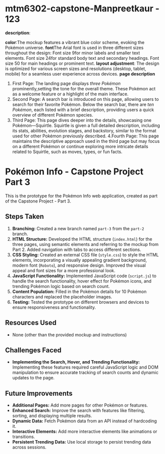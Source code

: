 # mtm6302-capstone-Manpreetkaur - 123
**description**:

**color**:The mockup features a vibrant blue color scheme, evoking the Pokémon universe.
**font**The Arial font is used in three different sizes throughout the design:
      Font size 9for minor labels and smaller text elements.
      Font size 24for standard body text and secondary headings.
      Font size 50 for main headings or prominent text.
**layout adjustment**:
 The design is optimized for various screen sizes and resolutions (desktop, tablet, mobile) for a seamless user experience across devices.
**page description**
1. First Page: 
The landing page displays *three Pokémon* prominently,setting the tone for the overall theme. These Pokémon act as a welcome feature or a highlight of the main interface.
2. Second Page:
 A search bar is introduced on this page, allowing users to search for their favorite Pokémon. Below the search bar, there are *ten Pokémon*, each listed with a brief description, providing users a quick overview of different Pokémon species.
3. Third Page: 
This page dives deeper into the details, showcasing one Pokémon—Squirtle. Squirtle is given a full detailed description, including its stats, abilities, evolution stages, and backstory, similar to the format used for other Pokémon previously described.
4.Fourth Page: 
This page maintains the descriptive approach used in the third page but may focus on a different Pokémon or continue exploring more intricate details related to Squirtle, such as moves, types, or fun facts.


# Pokémon Info - Capstone Project Part 3

This is the prototype for the Pokémon Info web application, created as part of the Capstone Project - Part 3.

## Steps Taken

1.  **Branching:** Created a new branch named `part-3` from the `part-2` branch.
2.  **HTML Structure:** Developed the HTML structure (`index.html`) for the three pages, using semantic elements and referring to the mockup from Part 2. Added navigation with tabs to access different sections.
3.  **CSS Styling:** Created an external CSS file (`style.css`) to style the HTML elements, incorporating a visually appealing gradient background, modern font (`Roboto`), and responsive design. Improved the visual appeal and font sizes for a more professional look.
4.  **JavaScript Functionality:** Implemented JavaScript code (`script.js`) to handle the search functionality, hover effect for Pokémon icons, and trending Pokémon logic based on search count.
5.  **Content Population:** Filled in the Pokémon details for 10 Pokémon characters and replaced the placeholder images.
6.  **Testing:** Tested the prototype on different browsers and devices to ensure responsiveness and functionality.

## Resources Used

*   None (other than the provided mockup and instructions)

## Challenges Faced

*   **Implementing the Search, Hover, and Trending Functionality:** Implementing these features required careful JavaScript logic and DOM manipulation to ensure accurate tracking of search counts and dynamic updates to the page.

## Future Improvements

*   **Additional Pages:** Add more pages for other Pokémon or features.
*   **Enhanced Search:** Improve the search with features like filtering, sorting, and displaying multiple results.
*   **Dynamic Data:** Fetch Pokémon data from an API instead of hardcoding it.
*   **Interactive Elements:** Add more interactive elements like animations or transitions.
*   **Persistent Trending Data:** Use local storage to persist trending data across sessions.
